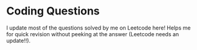 # Coding Questions
I update most of the questions solved by me on Leetcode here! Helps me for quick revision without peeking at the answer (Leetcode needs an update!!).
